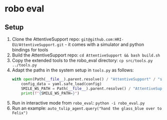 # robo eval

## Setup
1. Clone the AttentiveSupport repo: `git@github.com:HRI-EU/AttentiveSupport.git` - it comes with a simulator and python bindings for tools
2. Build the AttentiveSupport repo: `cd AttentiveSupport && bash build.sh`
3. Copy the extended tools to the robo_eval directory: `cp src/tools.py ../tools.py`
4. Adapt the paths in the system setup in `tools.py` as follows:
    ```python
    with open(Path(__file__).parent.resolve() / "AttentiveSupport" / "src" / "config.yaml", "r") as config:
        config_data = yaml.safe_load(config)
        SMILE_WS_PATH = Path(__file__).parent.resolve() / "AttentiveSupport" / config_data["install"]
        print(f"{SMILE_WS_PATH=}")
    ```
5. Run in interactive mode from `robo_eval`: `python -i robo_eval.py`
6. Run an example: `auto_tulip_agent.query("hand the glass_blue over to Felix")`
